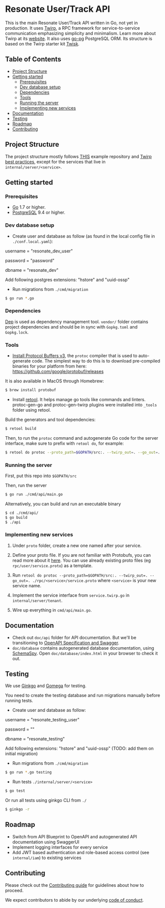 # Resonate User/Track API

This is the main Resonate User/Track API written in Go, not yet in production.
It uses [Twirp](https://github.com/twitchtv/twirp), a RPC framework for service-to-service communication emphasizing simplicity and minimalism. Learn more about
Twirp at its [website](https://twitchtv.github.io/twirp/docs/intro.html).
It also uses [go-pg](https://github.com/go-pg/pg) PostgreSQL ORM.
Its structure is based on the Twirp starter kit [Twisk](https://github.com/ribice/twisk).

## Table of Contents
- [Project Structure](#project-structure)
- [Getting started](#getting-started)
    - [Prerequisites](#prerequisites)
    - [Dev database setup](#dev-database-setup)
    - [Dependencies](#dependencies)
    - [Tools](#tools)
    - [Running the server](#running-the-server)
    - [Implementing new services](#implementing-new-services)
- [Documentation](#documentation)
- [Testing](#testing)
- [Roadmap](#roadmap)
- [Contributing](#contributing)

## Project Structure

The project structure mostly follows [THIS](https://github.com/golang-standards/project-layout) example repository and [Twirp best practices](https://twitchtv.github.io/twirp/docs/best_practices.html), except for the services that live in `internal/server/<service>`.

## Getting started

### Prerequisites
- [Go](https://golang.org/) 1.7 or higher.
- [PostgreSQL](https://www.postgresql.org/) 9.4 or higher.

### Dev database setup

* Create user and database as follow (as found in the local config file in `./conf.local.yaml`):

username = "resonate_dev_user"

password = "password"

dbname = "resonate_dev"

Add following postgres extensions: "hstore" and "uuid-ossp"

* Run migrations from `./cmd/migration`

```sh
$ go run *.go
```

### Dependencies

[Dep](https://github.com/golang/dep) is used as dependency management tool.
`vendor/` folder contains project dependencies and should be in sync with `Gopkg.toml` and `Gopkg.lock`.

### Tools

* [Install Protocol Buffers v3](https://developers.google.com/protocol-buffers/docs/gotutorial),
the `protoc` compiler that is used to auto-generate code. The simplest way to do
this is to download pre-compiled binaries for your platform from here:
https://github.com/google/protobuf/releases

It is also available in MacOS through Homebrew:

```sh
$ brew install protobuf
```

* Install [retool](https://github.com/twitchtv/retool). It helps manage go tools like commands and linters.
protoc-gen-go and protoc-gen-twirp plugins were installed into `_tools` folder using retool.

Build the generators and tool dependencies:
```sh
$ retool build
```

Then, to run the `protoc` command and autogenerate Go code for the server interface, make sure to prefix with `retool do`, for example:
```sh
$ retool do protoc --proto_path=$GOPATH/src:. --twirp_out=. --go_out=. ./rpc/user/service.proto
```

### Running the server

First, put this repo into `$GOPATH/src`

Then, run the server
```sh
$ go run ./cmd/api/main.go
```

Alternatively, you can build and run an executable binary
```sh
$ cd ./cmd/api/
$ go build
$ ./api
```

### Implementing new services

1. Under `proto` folder, create a new one named after your service.

2. Define your proto file. If you are not familiar with Protobufs, you can read more about it [here](https://developers.google.com/protocol-buffers/docs/proto3). You can use already existing proto files (eg `rpc/user/service.proto`) as a template.

3. Run `retool do protoc --proto_path=$GOPATH/src:. --twirp_out=. --go_out=. ./rpc/<service>/service.proto` where `<service>` is your new service name.

4. Implement the service interface from `service.twirp.go` in `internal/server/tenant`.

5. Wire up everything in `cmd/api/main.go`.

## Documentation

- Check out `doc/api` folder for API documentation.
But we'll be transitioning to [OpenAPI Specification and Swagger](https://swagger.io/docs/specification/about/).
- `doc/database` contains autogenerated database documentation, using [SchemaSpy](http://schemaspy.org/). Open `doc/database/index.html` in your browser to check it out.

## Testing

We use [Ginkgo](https://onsi.github.io/ginkgo/) and [Gomega](https://onsi.github.io/gomega/) for testing.

You need to create the testing database and run migrations manually before running tests.

* Create user and database as follow:

username = "resonate_testing_user"

password = ""

dbname = "resonate_testing"

Add following extensions: "hstore" and "uuid-ossp" (TODO: add them on initial migration)

* Run migrations from `./cmd/migration`

```sh
$ go run *.go testing
```

* Run tests `./internal/server/<service>`

```sh
$ go test
```

Or run all tests using ginkgo CLI from `./`

```sh
$ ginkgo -r
```

## Roadmap

- Switch from API Blueprint to OpenAPI and autogenerated API documentation using SwaggerUI
- Implement logging interfaces for every service
- Add JWT based authentication and role-based access control (see `internal/iam`) to existing services

## Contributing

Please check out the [Contributing guide](CONTRIBUTING.md) for guidelines about how to proceed.

We expect contributors to abide by our underlying [code of conduct](CODE_OF_CONDUCT.md).
